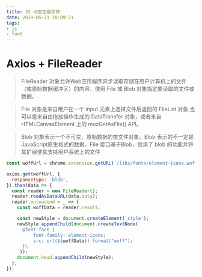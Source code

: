 ```yaml
---
title: JS 动态加载字体
date: 2019-05-21 10:09:21
tags:
- js
- font
---
```


# Axios + FileReader

> FileReader 对象允许Web应用程序异步读取存储在用户计算机上的文件（或原始数据缓冲区）的内容，使用 File 或 Blob 对象指定要读取的文件或数据。

> File 对象是来自用户在一个 input 元素上选择文件后返回的 FileList 对象,也可以是来自由拖放操作生成的 DataTransfer 对象，或者来自 HTMLCanvasElement 上的 mozGetAsFile() API。

> Blob 对象表示一个不可变、原始数据的类文件对象。Blob 表示的不一定是JavaScript原生格式的数据。File 接口基于Blob，继承了 blob 的功能并将其扩展使其支持用户系统上的文件


```js
const woffUrl = chrome.extension.getURL('/libs/fonts/element-icons.woff');

axios.get(woffUrl, {
  responseType: 'blob',
}).then(data => {
  const reader = new FileReader();
  reader.readAsDataURL(data.data);
  reader.onloadend = _ => {
    const woffData = reader.result;

    const newStyle = document.createElement('style');
    newStyle.appendChild(document.createTextNode(`
      @font-face {
          font-family: element-icons;
          src: url(${woffData}) format("woff");
      }\
    `));
    document.head.appendChild(newStyle);
  };
});
```


